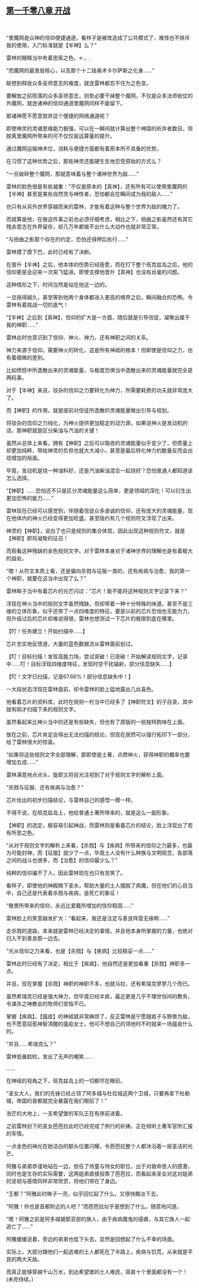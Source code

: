 ## [第一千零八章 开战](https://www.xxbiquge.com/11_11222/9042653.html)
﻿

  “里魔网是众神的信仰便捷通道，看样子是被改造成了公共模式了，难怪也不排斥我的使用，入门标准就是【半神】么？”

  雷林的眼睛当中有着思索之色。←，.

  “而魔网的最里层核心，以及那个十二级奥术卡尔萨斯之化身……”

  联想到释放众多巫师意志的难度，就连雷林都忍不住为之色变。

  要解放之前陨落的众多巫师意志，则势必要干掉整个魔网，不仅是众多法师依仗的外魔网，就连诸神的信仰通道里魔网同样不能留下。

  那诸神愿不愿意放弃这个便捷的网络通道呢？

  即使神灵的灵魂思维能力极强，可以在一瞬间就计算出整个神国的祈并者数目，但脱离里魔网所带来的可不仅仅是运算量的提升。

  通过魔网运输神术位，消耗与便捷方面都有着原本所不具备的优势。

  在习惯了这种优势之后，那些神灵还能硬生生地忍受原始的方式么？

  “一旦破碎整个魔网，那就意味着与整个诸神世界为敌……”

  雷林的脸色很是有些凝重：“不仅是原本的【真神】，还有所有可以使用里魔网的【半神】甚至是某些自然灵与神性者，恐怕都会在瞬间成为我的敌人……”

  也只有从另外世界穿越而来的雷林，才能有着这种与整个世界为敌的魄力了。

  而就算是他，在做这件事之前也必须仔细考虑，相比之下，扭曲之影虽然还有其它残余意志在外界留存，却几万年都做不出什么大动作也就非常正常。

  “与扭曲之影那个存在的约定，恐怕还得押后执行……”

  雷林摸了摸下巴，此时已经有了决断。

  在晋升【半神】之后，他本体的伤势已经痊愈，而在打下整个班克兹岛之后，他的信仰更是会迎来一次突飞猛进。即使支撑他晋升【真神】也没有丝毫的问题。

  这种情形之下，时间当然是站在他这一边的。

  一旦拖得越久，甚至等到他两个身体都进入更高的境界之后，瞬间融合的恐怖。令雷林有着挑战一切的底气！

  “【半神】之后到【真神】，信仰的扩大是一方面，随后就是引导信徒，凝聚出属于我的神职……”

  雷林此时也意识到了信仰、神火、神力，还有神职之间的关系。

  神力来源于信仰。需要神火的转化，这是所有神祗的根本！但即使是信仰之力，也有着细微的差别。

  比如愤怒中所逸散出来的灵魂能量，与极度恐惧当中逸散出来的灵魂能量就完全是两码事。

  对于【半神】来说，驳杂的信仰之力要转化为神力，所需要耗费的功夫就非常庞大了。

  而【神职】的作用，就是提前对信徒所逸散的灵魂能量做出引导与规划。

  将驳杂的信仰之力纯化，为神火提供更加稳定的动力源，如果说神火是发动机的话，那神职就是区分柴油与汽油的关键！

  虽然从总体上来看。拥有【神职】之后可以吸收的灵魂能量似乎变少了，但质量上却更加纯粹，带给神灵的负担也就大大减小，甚至是最后转化神力的数量反而会出现增加的局面。

  毕竟，发动机是烧一种油料好，还是汽油柴油混合一起烧好？恐怕普通人都知道该怎么选择。

  “【神职】……恐怕还不只是区分灵魂能量这么简单，更是领域的深化！可以衍生出更加恐怖的能力……”

  雷林现在已经可以感觉到，伴随着信徒众多虔诚的信仰，还有庞大的灵魂能量，现在他体内的神火已经变得更加旺盛。甚至隐约有几个规则符文浮现了出来。

  神灵的【神职】，说白了也只是规则的集合体现，因此出现这种规则符文，就是【神职】即将凝聚的征召！

  而观看这种残缺的金色规则文字。对于雷林本身对于诸神世界的理解也是有着极大的益处。

  “嗯！从符文本质上看，还是偏向杀戮与征服一类的，还有疾病与治愈，我的第一个神职，就要在这当中出现了么？”

  雷林眸子当中有着芯片的光芒闪过：“芯片！能不能将这种规则文字记录下来？”

  浮现在神火当中的规则文字虽然残缺，但却带着一种十分特殊的味道。甚至不是三维的立体形象，似乎还带了一点四维度的特征，要是以前的芯片恐怕也无能为力，但升级过后的芯片却难说得很，雷林也想测试一下芯片的极限到底在哪里。

  【叮！任务建立！开始扫描中……】

  芯片忠实地反馈道，大量的蓝色数据流从雷林面前划过。

  【叮！目标扫描！发现高能力场，尝试突破！已突破！开始解读规则文字，记录中……叮！目标浮现四维度特征，发现时空干扰辐射，部分信息缺失……】

  【叮！文字已扫描，记录67.66%！部分信息缺失中！】

  一大段状态浮现在雷林面前，却令雷林的脸上猛地露出几丝喜色。

  他看着芯片的资料库，此时在规则一栏当中已经多了【神职符文】的子目录，其中就有刚才扫描下来的规则文字。

  虽然看起来比神火当中的还是有些缺失，但也有了原版的一些独特韵味在上面。

  放在之前，芯片肯定会得出无法扫描的结论，但现在居然可以强行拓印下一部分，给了雷林很大的惊喜。

  “如果将这些规则文字全部理解，那即使是土著，点燃神火，获得神职的概率也要增加五成……”

  雷林满意地点点头，旋即又将目光注视到了对于规则文字的解析上面。

  “杀戮与征服、还有疾病与治愈？”

  芯片给出的初步扫描结论，与雷林自己的感悟一模一样。

  不得不说，在班克兹岛上，他给普通土著所带来的，就是这么一副形象。

  【神职】的选定，极容易引起神战，而雷林则是看着芯片的结论，脸上浮现出了若有所思之色。

  “从对于规则文字的解析上来看，【杀戮】与【疾病】所带来的信仰之力最多，也最为可能封神，而【征服】就少了一点，毕竟土人没有什么种族与文明观念，各部落之间的战斗也很多，而【治愈】的信仰最少么？”

  纯粹的信仰骗不了人，因此雷林现在也只有苦笑了。

  看样子，即使他的神殿赐下圣水，帮助大量的土人摆脱了病魔，但在他们的心目当中，自己还是代表着杀戮与疾病，是死亡的象征！

  “敬畏所带来的信仰，永远比爱戴所增加的信仰稳固……”

  雷林脸上的笑意越发扩大：“看起来，我还是注定与善良阵营无缘啊……”

  走杀戮的道路，本来就是雷林已经决定的事情，并且他本身所掌握的力量，也绝对归入不到善良那一边去。

  “光从信仰之力来看，也是【杀戮】与【疾病】比较稳妥一点……”

  雷林此时已经有了决定，相比于【疾病】，他自然还是更加看重【杀戮】神职多一点。

  并且，现在掌握【杀戮】神职的神职不多，也就马拉，还有希瑞克寥寥几个而已。

  虽然希瑞克已经是强大神力，但毕竟已经半疯，最近更是几乎不理世俗间的教务，令谋杀之神教会的牧师们苦恼不已。

  掌握【疾病】，【瘟疫】的神祗就非常麻烦了，反正雷林是宁愿跟疯子与野兽为敌，也不愿意招惹神智清醒的瘟疫女士，他可不想自己的领地时不时就来一场瘟疫什么的。

  “并且……希瑞克么？”

  雷林低垂脸睑，发出了无声的嘲笑……

  ……

  在神祗的视角之下，班克兹岛上的一切都尽在眼前。

  “圣女大人，我们的先锋已经占领了阿多城与杜拉城这两个卫城，只要再拿下杜勒城，帝国的首都就完全暴露在我们眼前了！”

  浩芒的大地上，一支希望堡的军队正在有序前进着。

  之前雷林封下的圣女芭芭拉此时已经完成了例行的祈祷，正在倾听土著军官所汇报的军情。

  一点金色的神光在她洁白的额头位置闪耀，令芭芭拉整个人都沐浴着一层圣洁的光芒。

  阿雅与弟弟恭谨地站在一边，担任了侍童与侍女的职位，出于对救命恩人的感激，同时也是生存的实际需要，这两姐弟直接投靠了芭芭拉，而看起来圣女对这对姐弟的坚韧与感情同样非常欣赏，将他们带在了身边。

  “王都？”阿雅此时眸子一亮，似乎回忆起了什么，又很快黯淡下去。

  “阿雅！你也是首都附近的人吧？”而芭芭拉似乎是想到了什么，随意地问道。

  “嗯！阿雅之前是阿多城锯那亚部的族人，由于疾病魔鬼的侵袭，与其它族人一起逃亡了……”

  阿雅缓缓说着，旁边的弟弟也低下头去，显然是回想起了什么不幸的场面。

  实际上，大部分跟他们一起逃难的土人都死在了半路上，疾病与饥荒，从来就是平民的两大天敌。

  而真正能够穿越千山万水，到达希望堡的土人难民，简直十个里面都没有一个！(未完待续。)
